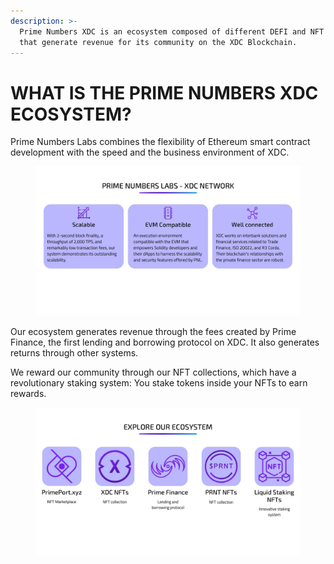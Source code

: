```yaml
---
description: >-
  Prime Numbers XDC is an ecosystem composed of different DEFI and NFT protocols
  that generate revenue for its community on the XDC Blockchain.
---
```


# WHAT IS THE PRIME NUMBERS XDC ECOSYSTEM?

Prime Numbers Labs combines the flexibility of Ethereum smart contract development with the speed and the business environment of XDC.

<figure><img src="../../.gitbook/assets/3.jpg" alt=""><figcaption></figcaption></figure>

Our ecosystem generates revenue through the fees created by Prime Finance, the first lending and borrowing protocol on XDC. It also generates returns through other systems.

We reward our community through our NFT collections, which have a revolutionary staking system: You stake tokens inside your NFTs to earn rewards.



<figure><img src="../../.gitbook/assets/4.jpg" alt=""><figcaption></figcaption></figure>



